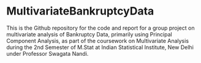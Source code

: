 # MultivariateBankruptcyData
This is the Github repository for the code and report for a group project on multivariate analysis of Bankruptcy Data, primarily using Principal Component Analysis, as part of the coursework on Multivariate Analysis during the 2nd Semester of M.Stat at Indian Statistical Institute, New Delhi under Professor Swagata Nandi.
